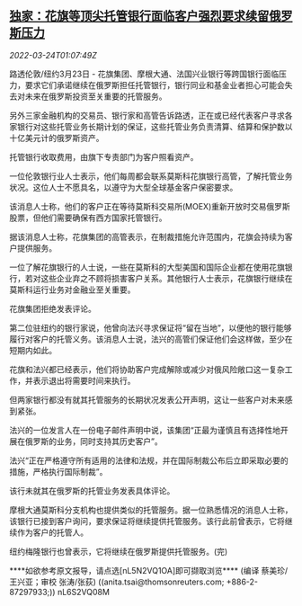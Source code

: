 <!--1648085463000-->
[独家：花旗等顶尖托管银行面临客户强烈要求续留俄罗斯压力](https://cn.reuters.com/article/exclusive-citi-banks-pressure-russia-032-idCNKCS2LL02T)
------

<div><i>2022-03-24T01:07:49Z</i></div><p>路透伦敦/纽约3月23日 - 花旗集团、摩根大通、法国兴业银行等跨国银行面临压力，要求它们承诺继续在俄罗斯担任托管银行，银行同业和基金业者担心可能会失去对未来在俄罗斯投资至关重要的托管服务。</p><p>另外三家金融机构的交易员、银行家和高管告诉路透，正在或已经代表客户寻求各家银行对这些托管业务长期计划的保证，这些托管业务负责清算、结算和保护数以十亿美元计的俄罗斯资产。</p><p>托管银行收取费用，由旗下专责部门为客户照看资产。</p><p>一位伦敦银行业人士表示，他们每周都会联系莫斯科花旗银行高管，了解托管业务状况。这位人士不愿具名，以遵守为大型全球基金客户保密要求。</p><p>该消息人士称，他们的客户正在等待莫斯科交易所(MOEX)重新开放时交易俄罗斯股票，但他们需要确保有西方国家托管银行。</p><p>据该消息人士称，花旗集团的高管表示，在制裁措施允许范围内，花旗会持续为客户提供服务。</p><p>一位了解花旗银行的人士说，一些在莫斯科的大型美国和国际企业都在使用花旗银行，若对这些企业弃之不顾将损害客户关系。其他银行人士表示，花旗银行继续在莫斯科运行业务对金融业至关重要。</p><p>花旗集团拒绝发表评论。</p><p>第二位驻纽约的银行家说，他曾向法兴寻求保证将“留在当地”，以便他的银行能够履行对客户的托管义务。该消息人士说，法兴的高管们保证他们会这样做，至少在短期内如此。</p><p>花旗和法兴都已经表示，他们将协助客户完成解除或减少对俄风险敞口这一复杂工作，并表示退出将需要时间来执行。</p><p>但两家银行都没有就其托管服务的长期状况发表公开声明，这让一些客户对未来感到紧张。</p><p>法兴的一位发言人在一份电子邮件声明中说，该集团“正最为谨慎且有选择性地开展在俄罗斯的业务，同时支持其历史客户”。</p><p>法兴“正在严格遵守所有适用的法律和法规，并在国际制裁公布后立即采取必要的措施，严格执行国际制裁”。</p><p>该行未就其在俄罗斯的托管业务发表具体评论。</p><p>摩根大通莫斯科分支机构也提供类似的托管服务。据一位熟悉情况的消息人士称，该银行已接到客户询问，要求保证将继续提供托管服务。该行此前曾表示，它将继续作为客户的托管人。</p><p>纽约梅隆银行也曾表示，它将继续在俄罗斯提供托管服务。(完)</p><p>****如欲参考原文报导，请点选[nL5N2VQ1OA]即可撷取浏览**** (编译 蔡美珍/王兴亚；审校 张涛/张荻) ((anita.tsai@thomsonreuters.com; +886-2-87297933;)) nL6S2VQ08M</p>
